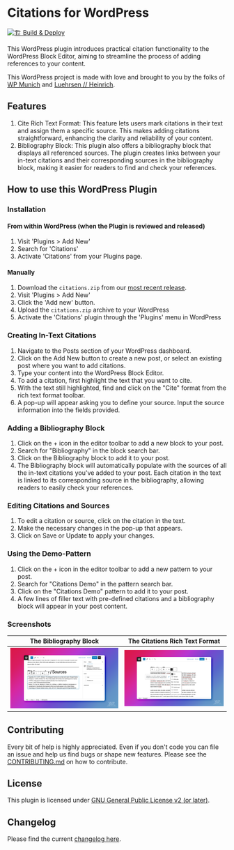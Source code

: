 # Citations for WordPress

[![🏗 Build & Deploy](../../actions/workflows/main.yml/badge.svg)](../../actions/workflows/main.yml)

This WordPress plugin introduces practical citation functionality to the WordPress Block Editor, aiming to streamline the process of adding references to your content.

This WordPress project is made with love and brought to you by the folks of [WP Munich](http://www.wp-munich.com) and [Luehrsen // Heinrich](http://www.luehrsen-heinrich.de).

## Features

1.  Cite Rich Text Format: This feature lets users mark citations in their text and assign them a specific source. This makes adding citations straightforward, enhancing the clarity and reliability of your content.
2.  Bibliography Block: This plugin also offers a bibliography block that displays all referenced sources. The plugin creates links between your in-text citations and their corresponding sources in the bibliography block, making it easier for readers to find and check your references.

## How to use this WordPress Plugin

### Installation

#### From within WordPress (when the Plugin is reviewed and released)

1. Visit \'Plugins > Add New\'
1. Search for \'Citations\'
1. Activate \'Citations\' from your Plugins page.

#### Manually 

1. Download the `citations.zip` from our [most recent release](./../../releases/latest).
1. Visit \'Plugins > Add New\'
2. Click the 'Add new' button.
3. Upload the `citations.zip` archive to your WordPress
4. Activate the \'Citations\' plugin through the \'Plugins\' menu in WordPress

### Creating In-Text Citations
1. Navigate to the Posts section of your WordPress dashboard.
1. Click on the Add New button to create a new post, or select an existing post where you want to add citations.
1. Type your content into the WordPress Block Editor.
1. To add a citation, first highlight the text that you want to cite.
1. With the text still highlighted, find and click on the "Cite" format from the rich text format toolbar.
1. A pop-up will appear asking you to define your source. Input the source information into the fields provided.

### Adding a Bibliography Block
1. Click on the + icon in the editor toolbar to add a new block to your post.
1. Search for "Bibliography" in the block search bar.
1. Click on the Bibliography block to add it to your post.
1. The Bibliography block will automatically populate with the sources of all the in-text citations you've added to your post. Each citation in the text is linked to its corresponding source in the bibliography, allowing readers to easily check your references.

### Editing Citations and Sources
1. To edit a citation or source, click on the citation in the text.
1. Make the necessary changes in the pop-up that appears.
1. Click on Save or Update to apply your changes.

### Using the Demo-Pattern

1. Click on the + icon in the editor toolbar to add a new pattern to your post.
2. Search for "Citations Demo" in the pattern search bar.
3. Click on the "Citations Demo" pattern to add it to your post.
4. A few lines of filler text with pre-defined citations and a bibliography block will appear in your post content.

### Screenshots

| The Bibliography Block | The Citations Rich Text Format |
|---|---|
| ![The Bibliography Block](./.wordpress-org/screenshot-1.png) | ![The Citations Rich Text Format](./.wordpress-org/screenshot-2.png) |

## Contributing

Every bit of help is highly appreciated. Even if you don't code you can file an issue and help us find bugs or shape new features. Please see the [CONTRIBUTING.md](./CONTRIBUTING.md) on how to contribute.

## License

This plugin is licensed under [GNU General Public License v2 (or later)](./LICENSE.md).

## Changelog

Please find the current [changelog here](./../../releases).
